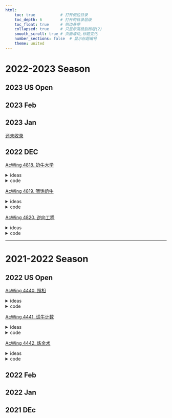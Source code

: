```yaml
---
html:
    toc: true           # 打开侧边目录
    toc_depth: 6        # 打开的目录层级
    toc_float: true     # 侧边悬停
    collapsed: true     # 只显示高级别标题(2)
    smooth_scroll: true # 页面滚动,标题变化
    number_sections: false  # 显示标题编号
    theme: united
--- 
```




# 2022-2023 Season

## 2023 US Open
## 2023 Feb
## 2023 Jan

<a href="" target="_blank">还未收录</a>



## 2022 DEC

<a href="https://www.acwing.com/problem/content/4821/" target="_blank">AcWing 4818. 奶牛大学</a>

<details><summary>ideas</summary> 

> 求赚到的钱`res`及收取的学费`fees`
> 
> 我们需要找到一个数`fees`, 使得我们可以获得尽可能多的收益`res`
> 
> 收益`res` = `fees` * 上学的奶牛数量 
> 
> 一个限制条件是, 如果`fees` > 第i头奶牛愿意支付的最大金额`c[i]`, 第i头奶牛会放弃上学
>
> 简而言之: 学费高, 奶牛少; 学费低, 奶牛多(此限制条件也使得答案不具有单调性,故不能二分)
>
> 因此, 我们可以尝试枚举`fees`, 找到最大的`res`
>
> 对于上学的奶牛的数量, 如果对于每个`fees`, 都去原数组中检查一下, 时间复杂度过大
>
> 因此, 我们可以对原数组进行一次从大到小的排序
> 
> 此时枚举的`fees`, 就是`c[i]`, 而上学的奶牛的数量就是`i`
>
> 答案要求学费尽可能小, 因此枚举时, `res`可以被 `>=res` 更新, 而不是`>res`
</details>

<details><summary>code</summary> 

```cpp
#include <iostream>
#include <algorithm>
using namespace std;

typedef long long LL;

const int N=1e5+10;

LL c[N];    // 每头奶牛愿意支付的最高学费
int n;      // 奶牛数量
LL res;     // 赚的钱
int fees;   // 学费

int main(){
    cin>>n;
    for(int i=1; i<=n; i++) scanf("%d", c+i);
    sort(c+1, c+1+n, greater());    // 从大到小排序
    
    for(int i=1; i<=n; i++)         // 从大到小枚举
        if( res <= c[i] * i )       // 当前学费可以赚多少
            res  = c[i] * i, fees = c[i];   // 更新答案
    
    cout<<res<<" "<<fees;
    
    return 0;
}
```
</details>


<a href="https://www.acwing.com/problem/content/4822/" target="_blank">AcWing 4819. 喂饱奶牛</a>

<details><summary>ideas</summary>

> 求种植的方案 `res`
>
> 对于第 i 头奶牛, 其可以移动的区间为 `[i-k, i+k]`, 其中`i-k>=1`, `i+k<=n`
>
> 对于第 i 颗草, 其可以满足的奶牛区间为 `[i-k, i+k]`, 其中`i-k>=1`, `i+k<=n`
>
> 我们先考虑第一种牛:
>
> 为了使得种植的草最少, 当在 `i` 找到牛, 便在 `i+k` 种草, 其影响区间`[i+k -k, i+k +k]`
>
> 如此往复, 下一次从 `i+k+k +1` 位置找牛
>
> 此题边界判断比较简单, `min(i+k, n)` 即种草位置
>
> 接下来考虑第二种牛:
>
> 总体思想和考虑第一头牛的时候一致, 唯一的变数是, 种第二种草的位置可能已经被第一种草给占据了
>
> 显然, 此时我们只能将种草位置左移动, 因为向右移动, 第i头牛没得草吃
>
> `while(res[j] == '草一') --j;` 如果被种草了, 就不断前移
>
> 但实际上, 只需要移动到 j-1, `if(res[j] == '草一') --j;`
>
> 对于学有余力的小朋友,可以尝试用反证法证明其正确性:
> notice: 第 i 位和 i-1 位置都被 G 占用( 当且仅当 k==0 )

</details>

<details><summary>code</summary> 

```cpp
#include <iostream>
#include <cstring>
using namespace std;

const int N=1e5+10;

char res[N];    // 种植方案(答案)
char g[N];      // 奶牛种类
int n, k, cnt;  // 奶牛数量 移动 种植数量

void solve(){
    cnt=0;
    memset(res, '.', sizeof res);
    cin>>n>>k;
    for(int i=1; i<=n; i++) cin>>g[i];
    
    for(int i=1; i<=n; i++)
    if( g[i] == 'G' ){
        int j=min(n, i+k);  // 种植 G 的位置
        res[j] = 'G'; cnt++;// 种植
        i=j+k;              // 可以影响到的右边界
    }
    
    for(int i=1; i<=n; i++)
    if( g[i] == 'H' ){
        int j=min(n, i+k);  // 种植 H 的位置
        if( res[j] == 'G' ) --j; // 思考:为什么--j的位置一定不会冲突?
        res[j] = 'H'; cnt++;
        i=j+k;
    }
    
    cout<<cnt<<"\n";
    for(int i=1; i<=n; i++)
        cout<<res[i];
    cout<<"\n";
}

int main(){
    int T; cin>>T; 
    while(T--) solve();
    return 0;
}
```
</details>


<a href="https://www.acwing.com/problem/content/4823/" target="_blank">AcWing 4820. 逆向工程</a>

<details><summary>ideas</summary>

> 枚举可能的第一个分支代码，筛选出剩余的行，继续枚举第二个分支

</details>

<details><summary>code</summary>

</details>

---

# 2021-2022 Season

## 2022 US Open 

<a href="https://www.acwing.com/problem/content/4443/" target="_blank">AcWing 4440. 照相</a>

<details><summary>ideas</summary>

> 求最小的翻转的次数 `ans`
>
> 观察题目, 题目保证字符串是偶数, 且每次翻转也是偶数, 因此我们将字符串看为
>
> `GG`, `HH`, `GH`, `HG` 组成的, 显然, `GG`和`HH`无论怎么翻转都不会让`ans`增加
> 
> 而只有翻转`GH`, 才会使得答案更好, 不如模拟一下:
> 
> `GHGH HGHG GHGH` 原串
> `HGHG HGHG GHGH` 翻转 4
> `GHGH GHGH GHGH` 翻转 8
> `HGHG HGHG HGHG` 翻转 12
>
> 因为每次翻转是`1-n`的, 我们发现, `HG` 也需要翻转
>
> 因此答案其实就是连续的 `GH` 和 `HG` 的段数
>
> 值得注意, 如果以 `HG` 结尾, 我们将会多统计一次


</details>

<details><summary>code</summary>

```cpp
#include <iostream>
#include <cstring>
using namespace std;

int n, ans;
string s;

int main(){
    cin>>n>>s;
    s=" "+s;

    bool gh = 0, hg = 0;
    for(int i=1; i<=n; i+=2)
        if(s[i]=='G' && s[i+1]=='H' && !gh)
            ans++, gh=1, hg=0;
        else 
        if(s[i]=='H' && s[i+1]=='G' && !hg)
            ans++, gh=0, hg=1;
    
    cout<< ans - hg;
    return 0;
}
```

</details>

<a href="https://www.acwing.com/problem/content/4444/" target="_blank">AcWing 4441. 谎牛计数</a>

<details><summary>ideas</summary>

> t

</details>

<details><summary>code</summary>

</details>

<a href="https://www.acwing.com/problem/content/4445/" target="_blank">AcWing 4442. 炼金术</a>

<details><summary>ideas</summary>

> t

</details>

<details><summary>code</summary>

</details>

## 2022 Feb
## 2022 Jan
## 2021 DEc
